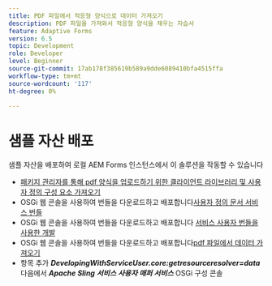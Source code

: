 ```yaml
---
title: PDF 파일에서 적응형 양식으로 데이터 가져오기
description: PDF 파일을 가져와서 적응형 양식을 채우는 자습서
feature: Adaptive Forms
version: 6.5
topic: Development
role: Developer
level: Beginner
source-git-commit: 17ab178f385619b589a9dde6089410bfa4515ffa
workflow-type: tm+mt
source-wordcount: '117'
ht-degree: 0%

---
```


# 샘플 자산 배포

샘플 자산을 배포하여 로컬 AEM Forms 인스턴스에서 이 솔루션을 작동할 수 있습니다

* [패키지 관리자를 통해 pdf 양식을 업로드하기 위한 클라이언트 라이브러리 및 사용자 정의 구성 요소 가져오기](./assets/client-libs-custom-component.zip)
* OSGi 웹 콘솔을 사용하여 번들을 다운로드하고 배포합니다[사용자 정의 문서 서비스 번들](/help/forms/assets/common-osgi-bundles/AEMFormsDocumentServices.core-1.0-SNAPSHOT.jar)
* OSGi 웹 콘솔을 사용하여 번들을 다운로드하고 배포합니다 [서비스 사용자 번들을 사용한 개발](/help/forms/assets/common-osgi-bundles/DevelopingWithServiceUser.jar)
* OSGi 웹 콘솔을 사용하여 번들을 다운로드하고 배포합니다[pdf 파일에서 데이터 가져오기](./assets/onlineToOffline.core-1.0.0-SNAPSHOT.jar)
* 항목 추가 _**DevelopingWithServiceUser.core:getresourceresolver=data**_ 다음에서 _**Apache Sling 서비스 사용자 매퍼 서비스**_ OSGi 구성 콘솔